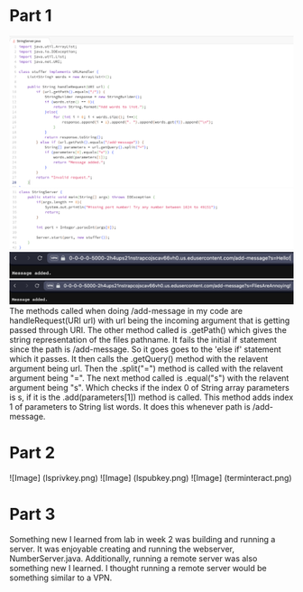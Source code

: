 # Part 1
![Image](stringservercode1.png)
![Image](stringservercode2.png)
![Image](addmessage1.png)  
![Image](addmessage2.png)  
The methods called when doing /add-message in my code are handleRequest(URI url) with url being the incoming argument that is getting passed through URI. The other method called is .getPath() which gives the string representation of the files pathname. It fails the initial if statement since the path is /add-message. So it goes goes to the 'else if' statement which it passes. It then calls the .getQuery() method with the relavent argument being url. Then the .split("=") method is called with the relavent argument being "=". The next method called is .equal("s") with the relavent argument being "s". Which checks if the index 0 of String array parameters is s, if it is the .add(parameters[1]) method is called. This method adds index 1 of parameters to String list words. It does this whenever path is /add-message. 

# Part 2  
![Image] (lsprivkey.png)
![Image] (lspubkey.png)
![Image] (terminteract.png)

# Part 3
Something new I learned from lab in week 2 was building and running a server. It was enjoyable creating and running the webserver, NumberServer.java. Additionally, running a remote server was also something new I learned. I thought running a remote server would be something similar to a VPN. 

